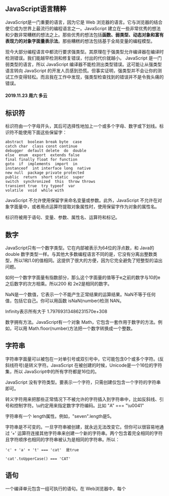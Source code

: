 ## JavaScript语言精粹

JavaScript是一门重要的语言，因为它是 Web 浏览器的语言。它与浏览器的结合使它成为世界上最流行的编程语言之一。JavaScript 建立在一些非常优秀的想法和少数非常糟糕的想法之上。那些优秀的想法包括**函数、弱类型、动态对象和富有表现力的对象字面量表示法**。那些糟糕的想法包括基于全局变量的编程模型。

现今大部分编程语言中都流行要求强类型。其原理在于强类型允许编译器在编译时检测错误。我们能越早检测和修复错误，付出的代价就越小。 JavaScript 是一门弱类型的语言，所以 JavaScript 编译器不能检测出类型错误。这可能让从强类型语言转向 JavaScript 的开发人员感到恐慌。但事实证明，强类型并不会让你的测试工作变得轻松。而且我在工作中发现，强类型检查找到的错误并不是令我头痛的错误。

#### 2019.11.23 周六 多云

## 标识符

标识符由一个字母开头，其后可选择性地加上一个或多个字母、数字或下划线。标识符不能使用下面这些保留字：

```
abstract  boolean break byte  case
catch char  class const continue
debugger  default delete  do  double
else  enum  export  extends false
final finally float for function
goto  if  implements  import  in
instanceof  int interface long  native
new null  package private protected 
public  return  short static  super 
switch  synchronized  this  throw throws
transient true  try typeof  var
volatile  void  while with
```

JavaScript 不允许使用保留字来命名变量或参数。此外，JavaScript 不允许在对象字面量中，或者用点运算符提取对象属性时，使用保留字作为对象的属性名。

标识符被用于语句、变量、参数、属性名、运算符和标记。

## 数字

JavaScript只有一个数字类型。它在内部被表示为64位的浮点数，和 Java的 double 数字类型一样。与其他大多数编程语言不同的是，它没有分离出整数类型，所以1和1.0的值相同。这提供了很大的方便，因为它完全避免了短整型的溢出问题。

如何一个数字字面量有指数部分，那么这个字面量的值等于e之前的数字与10的e之后数字的次方相乘。所以200 和 2e2是相同的数字。

NaN是一个数值，它表示一个不能产生正常结果的运算结果。NaN不等于任何值，包括它自己。你可以用函数 isNaN(number)检测 NAN。

Infinity表示所有大于 1.79769313486231570e+308

数字拥有方法。JavaScript有一个对象 Math，它包含一套作用于数字的方法。例如，可以用 Math.floor(number)方法把一个数字转换成一个整数。

## 字符串

字符串字面量可以被包在一对单引号或双引号中，它可能包含0个或多个字符。\(反斜线符号)是转义字符。JavaScript 在被创建的时候，Unicode是一个16位的字符集，所以 JavaScript中的所有字符都是16位的。

JavaScript 没有字符类型。要表示一个字符，只需创建仅包含一个字符的字符串即可。

转义字符用来把那些正常情况下不被允许的字符插入到字符串中，比如反斜线、引号和控制字符。\u约定用来指定数字字符编码。比如 "A" === "\u0041"

字符串有一个 length属性。例如，"seven".length是5。

字符串是不可变的。一旦字符串被创建，就永远无法改变它。但你可以很容易地通过 ‘+’ 运算符连接其他字符串来创建一个新的字符串。两个包含着完全相同的字符且字符顺序也相同的字符串被认为是相同的字符串。所以：

```
'c' + 'a' + 't' === 'cat'  是true
```

```
'cat'.toUpperCase() === 'CAT'
```

## 语句

一个编译单元包含一组可执行的语句。在 Web浏览器中，每个 <script>标签提供一个被编译且立即执行的编译单元。因为缺少连接器(链接器Linker是编程语言或操作系统提供的工具，它的工作就是解析未定义的符号引用，将目标文件中的占位符替换为符号地址)，JavaScript 把它们一起抛到一个公共的全局名字空间中。
  
当 var 语句被用在函数内部时，它定义的是这个函数的私有变量。

switch、while、for和 do 语句允许有一个可选的前置标签（label），它配合 break 语句来使用。语句通常按照从上到下的顺序执行。JavaScript 可以通过条件语句（if 和 switch）、循环语句（while、for 和 do）、强制跳转语句（break、return 和 throw）和函数调用来改变执行序列。

代码块是包在一对花括号中的一组语句。不像许多其他语言，JavaScript中的代码块不会创建新的作用域，因此变量应该被定义在函数的头部，而不是定义在代码块中。

if 语句根据表达式的值改变程序流程。表达式的值为真时执行跟在其后的代码块，否则，执行可选的 else 分支。

下面列出的值被当做假：

* false
* null
* undefined
* 空字符串 ' '
* 数字 0
* 数字 NaN

其他所有的值都被当做真，包括 true、字符串“false”，以及所有的对象。

for in 语句会枚举一个对象的所有属性名（或键名）。在每次循环中，object的下一个属性名字符串被赋值给 variable。通常你需要检测 object.hasOwnProperty(variable)来确定这个属性名是该对象的成员还是来自原型链。

```
for (myvar in obj) {
  if (obj.hasOwnProperty(myvar)) {
    ...
  }
}
```

```
try {

} catch(varName) {

}
```

try 语句执行一个代码块，并捕获该代码块抛出的任何异常。catch从句定义一个新的变量 variable 来接收抛出的异常对象。

```
throw expression;
```

throw 语句抛出一个异常。如果 throw 语句在一个 try 代码块中，那么控制流会跳转到 catch从句中。如果 throw 语句在函数中，则该函数调用被放弃，控制流跳转到调用该函数的 try 语句的 catch 从句中。throw 语句中的表达式通常是一个对象字面量，它包含一个 name属性和一个 message 属性。异常捕获器可以使用这些信息去决定该做什么。

```
return expression;
```
return 语句会导致从函数中提前返回。它也可以指定要被返回的值。如果没有指定返回表达式，那么返回值是 undefined。

```
break ;
```

break 语句会使程序退出一个循环语句或 switch 语句。它可以指定一个可选的标签，那退出的就是带该标签的语句。

# 第4章 函数

JavaScript 设计得最出色的就是它的函数的实现。它几乎接近完美。但是，JavaScript 的函数也存在瑕疵。函数包含一组语句，它们是 JavaScript 的基础模块单元，用于代码复用、信息隐藏和组合调用。函数用于指定对象的行为。一般来说，所谓编程，就是将一组需求分解成一组函数与数据结构的技能。

## 函数对象

JavaScript 中的函数就是对象。对象是 “键值对”的集合并拥有一个连接到原型对象的隐藏连接。对象字面量产生的对象连接到 Object.prototype。函数对象连接到 Function.prototype（该原型对象本身连接到 Object.prototype）。每个函数在创建时会附加两个隐藏属性：函数的上下文和实现函数行为的代码。

每个函数对象在创建时也随配有一个 prototype 属性。它的值是一个拥有 constructor 属性且值即为该函数的对象。这和隐藏连接到 Function.prototype 完全不同。

因为函数是对象，所以它们可以像任何其他的值一样被使用。函数可以保存在变量、对象和数组中。函数还可以被当做参数传递给其他函数，函数也可以再返回函数。而且，因为函数是对象，所以函数可以拥有方法。

## 函数字面量

函数对象通过函数字面量来创建：

```
var add = function (a, b) {
  return a + b;
}
```

函数字面量包括4个部分。第1部分是关键字 function。

第2部分是函数名，它可以被省略。函数可以用它的名字来递归地调用自己。此名字也能被调试器和开发工具用来识别函数。如果没有给函数命名，比如上面这个例子，它被称为匿名函数（aninymous）。

函数的第3部分是包围在圆括号中的一组参数。多个参数用逗号分隔。这些参数的名称将被定为为函数中的变量。它们不像普通的变量那样将被初始化为 undefined，而是在该函数被调用时初始化为实际提供的参数的值。

函数的第4部分是包围在花括号中的一组语句。这些语句是函数的主体，它们在函数被调用时执行。

函数字面量可以出现在任何允许表达式出现的地方。函数也可以被定义在其他函数中。一个内部函数除了可以访问自己的参数和变量，同时它也能自由访问把它嵌套在其中的父函数的参数与变量。通过函数字面量创建的函数对象包含一个连到外部上下文的连接。这被称为闭包（closure）。它是 JavaScript 强大表现力的来源。

## 函数调用

调用一个函数会暂停当前函数的执行，传递控制权和参数给新函数。除了声明时定义的形式参数，每个函数还接收两个附加的参数：this 和 arguments。参数 this 在面向对象编程中非常重要，它的值取决于调用的模式。在 JavaScript中一共有4种调用模式：**方法调用模式、函数调用模式、构造器调用模式和 apply调用模式**。这些模式在如何初始化关键参数 this 上存在差异。

**调用运算符**是跟在任何产生一个函数值的表达式之后的一对圆括号。圆括号内可包含零个或多个用逗号隔开的表达式。每个表达式产生一个参数值。每个参数值被赋予函数声明时定义的形式参数名。当实际参数（arguments）的个数与形式参数（parameters）的个数不匹配时，不会导致运行时错误。如果实际参数值过多了，超出的参数值会被忽略。如果实际参数值过少，缺失的值会被替换为 undefined。对参数值不会进行类型检查：任何类型的值都可以被传递给任何参数。

## 方法调用模式

当一个函数被保存为对象的一个属性时，我们称它为一个方法。当一个方法被调用时，this 被绑定到该对象。如果调用表达式包含一个提取属性的动作（即包含一个.点表达式或[subscript]下标表达式），那么它就是被当做一个方法来调用。

```
//创建 myObject对象。它有一个 value属性和一个 increment 方法。
//increment方法接受一个可选的参数。如果参数不是数字，那么默认使用数字1.
var myObject = {
  value: 0,
  increment: function (inc) {
    this.value += typeof inc === 'number' ? inc : 1;
  }
};
myObject.increment();
document.write(myObject.value); //1

myObject.increment(2);
document.write(myObject.value); //3
```

方法可以使用 this 访问自己所属的对象，所以它能从对象中取值或对对象进行修改。this到对象的绑定发生在调用的时候。这个“超级”延迟绑定(very late binding)使得函数可以对 this 高度复用。通过 this 可取得它们所属对象的上下文的方法称为公共方法（public method）。

## 函数调用模式

当一个函数并非一个对象属性时，那么它就是被当做一个函数来调用的：

```
var sum = add(3, 4);
```

以此模式调用函数时，this被绑定到全局对象。这是语言设计上的一个错误。倘若语言设计正确，那么当内部函数被调用时，this 应该仍然绑定到外部函数的 this 变量。这个设计错误的后果就是方法不能利用内部函数来帮助它工作，因为内部函数的 this 被绑定了错误的值，所以不能共享该方法对对象的访问权。幸运的是，有一个很容易的解决方案：如果该方法定义一个变量并给它赋值为 this，那么内部函数就可以通过那个变量访问到 this。按照约定，把那个变量命名为 that：

```
//给 myObject 增加一个 double 方法。
myObject.double = function () {
  var that = this;
  var helper = function () {
    that.value = add(that.value, that.value);
  }
  helper(); //以函数的形式调用 helper
};
// 以方法的形式调用 double。
myObject.double();
document.write(myObject.value); //6
```

## 构造器调用模式

JavaScript 是一门基于原型继承的语言。这意味着对象可以直接从其他对象继承属性。该语言是无类型的。这偏离了当今编程语言的主流风格。当今大多数语言都是基于类的语言。尽管原型继承极富表现力，但它并未被广泛理解。JavaScript本身对它原型的本质也缺乏信心，所以它提供了一套和基于类的语言类似的对象构建语法。有类型化语言编程经验的程序员很少有愿意接受原型继承的，并且认为借鉴类型化语言的语法模糊了这门语言真实的原型本质。真是两边不讨好。

如果在一个函数前面带上 new 来调用，那么背地里将会创建一个连接到该函数的 prototype 成员的新对象，同时 this 会被绑定到那个新对象上。

```
//创建一个名为 Quo 的构造器函数，它构造一个带有 status 属性的对象。
var Quo = function (string) {
  this.status = stirng;
};
// 给 Quo 的所有实例提供一个名为 get_status 的公共方法。
Quo.prototype.get_status = function () {
  return this.status;
};
// 构造一个 Quo 实例。
var myQuo = new Quo("confused");
document.write(myQuo.get_status());
```

一个函数，如果创建的目的就是希望结合 new 前缀来调用，那它就被称为构造器函数。按照约定，它们保存在以大写格式命名的变量里。如果调用构造器函数时没有在前面加上 new，可能会发生非常糟糕的事情，既没有编译时警告，也没有运行时警告，所以大写约定非常重要。

不推荐使用这种形式的构造器函数。

## Apply调用模式

因为 JavaScript 是一门函数式的面向对象编程语言，所以函数可以拥有方法。apply方法让我们构建一个参数组传递给调用函数。它也允许我们选择 this 的值。apply方法接收两个参数，第1个是要绑定给 this 的值，第2个就是一个参数数组。

```
// 构造一个包含两个数字的数组，并将它们相加。
var array = [3, 4];
var sum = add.apply(null, array); // sum值为7。
// 构造一个包含 status 成员的对象。
var statusObject = {
  status: 'A-OK'
};
// statusObject 并没有继承自 Quo.prototype，但我们可以在 statusObject 上调
// 用 get_status 方法，尽管 statusObject 并没有一个名为 get_status 的方法。

var status = Quo.prototype.get_status.apply(statusObject);
```
#### 2019.11.25

## 参数

当函数被调用时，会得到一个“免费”配送的参数，那就是 arguments 数组。函数可以通过此参数访问所有它被调用时传递给它的参数列表，包括那些没有被分配给函数声明时定义的形式参数的多余参数。这使得编写一个无须指定参数个数的函数成为可能：

```
// 构造一个将大量的值相加的函数。
// 注意该函数内部定义的变量 sum 不会与函数外部定义的 sum 产生冲突。
// 该函数只会看到内部的那个变量。

var sum = function () {
  var i, sum = 0;
  for (i = 0; i < arguments.lenght; i +=1) {
    sum += arguments[i];
  }
  return sum;
};
document.write(sum(4, 8, 15, 16, 23, 42));// 108
```

因为语言的一个设计错误，arguments 并不是一个真正的数组。它只是一个“类似数组(array-like)”的对象。arguments 拥有一个 length 属性，但它没有任何数组的方法。

P45






